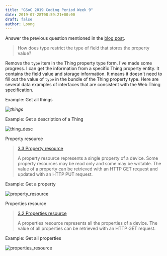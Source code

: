 ```yaml
---
title: "GSoC 2019 Coding Period Week 9"
date: 2019-07-28T08:59:21+00:00
draft: false
author: Loong
---
```


[//]: # ( UUID: 9236d472-a89c-450a-b0b4-c0eea0f657fb )
[//]: # ( Title: GSoC 2019 Coding Period Week 9 )
[//]: # ( Created: 2019-07-28T08:59:21+00:00 )

Answer the previous question mentioned in the [blog post](https://longxianwen.net/gsoc-2019-coding-period-week-4).

> How does type restrict the type of field that stores the property value?

Remove the `type` item in the Thing property type form. I've made some progress. I can get the information from a specific Thing property entity. It contains the field value and storage information. It means it doesn't need to fill out the value of `type` in the bundle of the Thing property type. Here are several data examples of interfaces that are consistent with the Web Thing specification.

Example: Get all things

_![things](/images/things_api.png)_

Example: Get a description of a Thing

![thing_desc](/images/thing_desc.png)

Property resource

> [3.3 Property resource](https://iot.mozilla.org/wot/#property-resource)
>
> A property resource represents a single property of a device. Some property resources may be read only and some may be writable. The value of a property can be retrieved with an HTTP GET request and updated with an HTTP PUT request.

Example: Get a property

![property_resource](/images/property_resource.png)

Properties resource

> [3.2 Properties resource](https://iot.mozilla.org/wot/#properties-resource)
>
> A properties resource represents all the properties of a device. The value of all properties can be retrieved with an HTTP GET request.

Example: Get all properties

![properties_resource](/images/properties_resource.png)